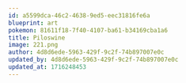```yaml
---
id: a5599dca-46c2-4638-9ed5-eec31816fe6a
blueprint: art
pokemon: 81611f18-7f40-4107-ba61-b34169cba1a6
title: Piloswine
image: 221.png
author: 4d8d6ede-5963-429f-9c2f-74b897007e0c
updated_by: 4d8d6ede-5963-429f-9c2f-74b897007e0c
updated_at: 1716248453
---
```

